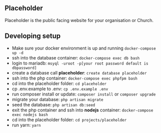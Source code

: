 ## Placeholder

Placeholder is the public facing website for your organisation or Church.

## Developing setup
 - Make sure your docker environment is up and running `docker-compose up -d`
 - ssh into the database container: `docker-compose exec db bash`
 - login to mariadb: `msyql -uroot -p[your root password default is dbpassword]`
 - create a database call **placeholder**: `create database placeholder`
 - ssh into the php container: `docker-compose exec phpfpm bash`
 - cd into the placeholder folder: `cd placeholder`
 - cp .env.example to .env: `cp .env.example .env`
 - run composer install or update: `composer install` or `composer upgrade`
 - migrate your database: `php artisan migrate`
 - seed the database: `php artisan db:seed`
 - exit the php container and ssh into **nodejs** container: `docker-compose exec nodejs bash`
 - cd into the placeholder folder: `cd projects/placeholder`
 - run yarn: `yarn`
